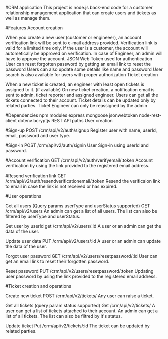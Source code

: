 #CRM application
This project is node.js back-end code for a customer relationship management application that can create users and tickets as well as manage them.


#Features
Account creation

When you create a new user (customer or engineeer), an account verification link will be sent to e-mail address provided.
Verification link is valid for a limited time only.
If the user is a customer, the account will autometically be approved on verification.
In case of Engineer, an admin will have to approve the account.
JSON Web Token used for authentication
User can reset forgotten password by getting an email link to reset the password
Users can also update some details like name and password
User search is also available for users with proper authorization
Ticket creation

When a new ticket is created, an engineer with least open tickets is assigned to it. (if available)
On new ticket creation, a notification email is sent to admin, ticket reporter and assigned engineer.
Users can get all the tickets connected to their account.
Ticket details can be updated only by related parties.
Ticket Engineer can only be reassigned by the admin

#Dependencies
npm modules
express
mongoose
jsonwebtoken
node-rest-client
dotenv
bcryptjs
REST API paths
User creation

#Sign-up
POST /crm/api/v2/auth/signup
Register user with name, userId, email, password and user type.


#Sign-in
POST /crm/api/v2/auth/signin
User Sign-in using userId and password.


#Account verification
GET /crm/api/v2/auth/verifyemail/:token
Account verification by using the link provided to the registered email address.


#Resend verification link
GET /crm/api/v2/auth/resendverificationemail/:token
Resend the verificaion link to email in case the link is not received or has expired.


#User operations

Get all users (Query params userType and userStatus supported)
GET /crm/api/v2/users
An admin can get a list of all users. The list can also be filtered by userType and userStatus.


Get user by userId
get /crm/api/v2/users/:id
A user or an admin can get the data of the user.


Update user data
PUT /crm/api/v2/users/:id
A user or an admin can update the data of the user.


Forgot user password
GET /crm/api/v2/users/resetpassword/:id
User can get an email link to reset their forgotten password.


Reset password
PUT /crm/api/v2/users/resetpassword/:token
Updating user password by using the link provided to the registered email address.


#Ticket creation and operations

Create new ticket
POST /crm/api/v2/tickets/
Any user can raise a ticket.


Get all tickets (query param status supported)
Get /crm/api/v2/tickets/
A user can get a list of tickets attached to their account. An admin can get a list of all tickets. The list can also be filtred by it's status.


Update ticket
Put /crm/api/v2/tickets/:id
The ticket can be updated by related parties.
